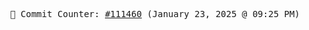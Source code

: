 <p align="center">
    <samp>
        📮 Commit Counter: <a href="https://github.com/Javascript-void0/Javascript-void0/commits/main">#111460</a> (January 23, 2025 @ 09:25 PM)
    </samp>
</p>